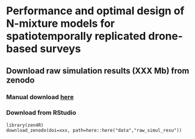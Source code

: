 # Performance and optimal design of N-mixture models for spatiotemporally replicated drone-based surveys




## Download raw simulation results (XXX Mb) from zenodo

### Manual download [here](http..)

### Download from RStudio
```{r echo=TRUE, eval=FALSE}
library(zen4R)
download_zenodo(doi=xxx, path=here::here("data","raw_simul_resu"))
```
